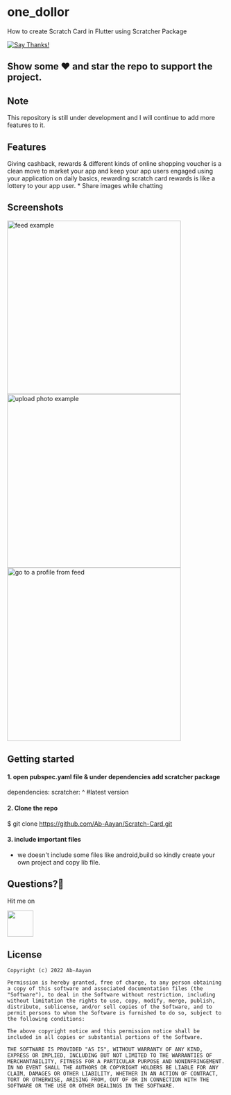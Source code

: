 # one_dollor

How to create Scratch Card in Flutter using Scratcher Package

[![Say Thanks!](https://img.shields.io/badge/Say%20Thanks-!-1EAEDB.svg)](https://abdulhananansari.com.np/)

## Show some :heart: and star the repo to support the project.

## Note
This repository is still under development and I will continue to add more features to it.

## Features

Giving cashback, rewards & different kinds of online shopping voucher is a clean move to market your app and keep your app users engaged using your application on daily basics, rewarding scratch card rewards is like a lottery to your app user.
    * Share images while chatting
 


## Screenshots


<p>
<img src="https://user-images.githubusercontent.com/93578138/205304472-38e990f8-9870-4161-8198-0ee0ff6b2ed3.jpg" alt="feed example" width = "400" >
<img src="https://user-images.githubusercontent.com/93578138/205304483-9b797b6a-fb24-485e-af72-bd2c0030af00.jpg" alt="upload photo example"width = "400" >
<img src="https://user-images.githubusercontent.com/93578138/205304485-033035ef-dd86-45bd-bd61-b201b89c6402.jpg" alt="go to a profile from feed" width = "400">
</p>


## Getting started


#### 1. open pubspec.yaml file & under dependencies add scratcher package

dependencies:
  scratcher: ^ #latest version

#### 2. Clone the repo

$ git clone https://github.com/Ab-Aayan/Scratch-Card.git

#### 3. include important files
- we doesn't include some files like android,build so kindly create your own project and copy lib file.


 
 ## Questions?🤔
 
 Hit me on
 
<a href="https://www.linkedin.com/in/abdul-hanan-ansari-73922b215"><img src="https://user-images.githubusercontent.com/35039342/55471530-94b34280-5627-11e9-8c0e-6fe86a8406d6.png" width="60"></a>



## License

    Copyright (c) 2022 Ab-Aayan
    
    Permission is hereby granted, free of charge, to any person obtaining a copy of this software and associated documentation files (the "Software"), to deal in the Software without restriction, including without limitation the rights to use, copy, modify, merge, publish, distribute, sublicense, and/or sell copies of the Software, and to permit persons to whom the Software is furnished to do so, subject to the following conditions:
    
    The above copyright notice and this permission notice shall be included in all copies or substantial portions of the Software.
    
    THE SOFTWARE IS PROVIDED "AS IS", WITHOUT WARRANTY OF ANY KIND, EXPRESS OR IMPLIED, INCLUDING BUT NOT LIMITED TO THE WARRANTIES OF MERCHANTABILITY, FITNESS FOR A PARTICULAR PURPOSE AND NONINFRINGEMENT. IN NO EVENT SHALL THE AUTHORS OR COPYRIGHT HOLDERS BE LIABLE FOR ANY CLAIM, DAMAGES OR OTHER LIABILITY, WHETHER IN AN ACTION OF CONTRACT, TORT OR OTHERWISE, ARISING FROM, OUT OF OR IN CONNECTION WITH THE SOFTWARE OR THE USE OR OTHER DEALINGS IN THE SOFTWARE.
